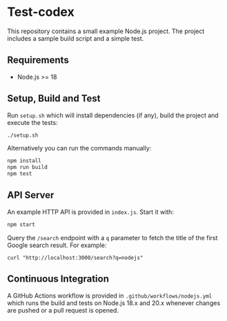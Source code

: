# Test-codex

This repository contains a small example Node.js project. The project includes a sample build script and a simple test.

## Requirements

- Node.js >= 18

## Setup, Build and Test

Run `setup.sh` which will install dependencies (if any), build the project and execute the tests:

```sh
./setup.sh
```

Alternatively you can run the commands manually:

```sh
npm install
npm run build
npm test
```

## API Server

An example HTTP API is provided in `index.js`. Start it with:

```sh
npm start
```

Query the `/search` endpoint with a `q` parameter to fetch the title of the first
Google search result. For example:

```
curl "http://localhost:3000/search?q=nodejs"
```

## Continuous Integration

A GitHub Actions workflow is provided in `.github/workflows/nodejs.yml` which runs the build and tests on Node.js 18.x and 20.x whenever changes are pushed or a pull request is opened.
